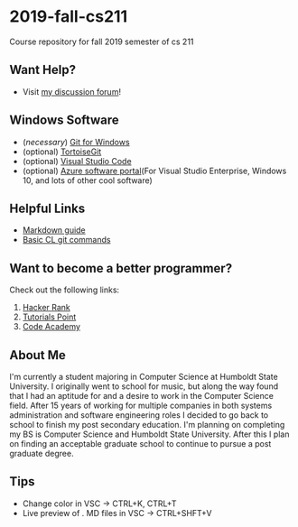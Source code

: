 # 2019-fall-cs211
Course repository for fall 2019 semester of cs 211

## Want Help?
* Visit [my discussion forum](https://forum.lumberhacks.org/)!

## Windows Software
* (*necessary*) [Git for Windows](https://git-scm.com/download/win)
* (optional) [TortoiseGit](https://tortoisegit.org/download/)
* (optional) [Visual Studio Code](https://code.visualstudio.com/)
* (optional) [Azure software portal](https://portal.azure.com/?Microsoft_Azure_Education_correlationId=f039625e-09f8-4661-907f-f4f99087b79d#blade/Microsoft_Azure_Education/EducationMenuBlade/software)(For Visual Studio Enterprise, Windows 10, and lots of other cool software)

## Helpful Links
* [Markdown guide](https://github.com/adam-p/markdown-here/wiki/Markdown-Cheatsheet)
* [Basic CL git commands](https://github.github.com/training-kit/downloads/github-git-cheat-sheet.pdf)

## Want to become a better programmer?  
Check out the following links:
1. [Hacker Rank](https://www.hackerrank.com/domains/cpp)
2. [Tutorials Point](https://www.tutorialspoint.com/cplusplus/index.htm)
3. [Code Academy](https://www.codecademy.com/learn/learn-c-plus-plus)

## About Me
I'm currently a student majoring in Computer Science at Humboldt State University. I originally went to school for music, but along the way found that I had an aptitude for and a desire to work in the Computer Science field. After 15 years of working for multiple companies in both systems administration and software engineering roles I decided to go back to school to finish my post secondary education. I'm planning on completing my BS is Computer Science and Humboldt State University. After this I plan on finding an acceptable graduate school to continue to pursue a post graduate degree.

## Tips
* Change color in VSC -> CTRL+K, CTRL+T
* Live preview of . MD files in VSC -> CTRL+SHFT+V

